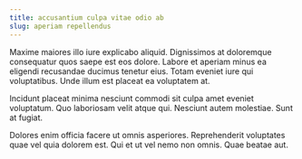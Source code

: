 ```yaml
---
title: accusantium culpa vitae odio ab
slug: aperiam repellendus
---
```


Maxime maiores illo iure explicabo aliquid. Dignissimos at doloremque consequatur quos saepe est eos dolore. Labore et aperiam minus ea eligendi recusandae ducimus tenetur eius. Totam eveniet iure qui voluptatibus. Unde illum est placeat ea voluptatem at.

Incidunt placeat minima nesciunt commodi sit culpa amet eveniet voluptatum. Quo laboriosam velit atque qui. Nesciunt autem molestiae. Sunt at fugiat.

Dolores enim officia facere ut omnis asperiores. Reprehenderit voluptates quae vel quia dolorem est. Qui et ut vel nemo non omnis. Quae beatae aut.
